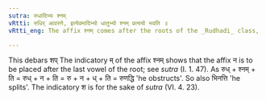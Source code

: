 ```yaml
---
sutra: रुधादिभ्यः श्नम्
vRtti: रुधिर् आवरणे, इत्येवमादिभ्यो धातुभ्यो श्नम् प्रत्ययो भवति ॥
vRtti_eng: The affix श्नम् comes after the roots of the _Rudhadi_ class, in denoting an agent when a _sarvadhatuka_ affix follows.

---
```

This debars शप् The indicatory म् of the affix श्नम् shows that the affix न is to be placed after the last vowel of the root; see _sutra_ (I. 1. 47). As रुध् + श्नम् + ति = रुध् + न + ति = रु + न + ध् + ति = रुणद्धि 'he obstructs'. So also भिनत्ति 'he splits'. The indicatory श is for the sake of _sutra_ (VI. 4. 23).